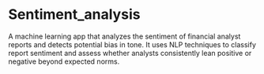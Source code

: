 # Sentiment_analysis
A machine learning app that analyzes the sentiment of financial analyst reports and detects potential bias in tone. It uses NLP techniques to classify report sentiment and assess whether analysts consistently lean positive or negative beyond expected norms.
